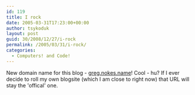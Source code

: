 ```yaml
---
id: 119
title: I rock
date: 2005-03-31T17:23:00+00:00
author: tsykoduk
layout: post
guid: 30/2008/12/27/i-rock
permalink: /2005/03/31/i-rock/
categories:
  - Computers! and Code!
---
```

<p>New domain name for this blog - <a href="http://greg.nokes.name">greg.nokes.name</a>! Cool - hu? If I ever decide to roll my own blogsite (which I am close to right now) that <span class="caps">URL</span> will stay the 'offical' one.</p>
